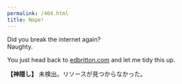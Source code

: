 ```yaml
---
permalink: /404.html
title: Nope!
---
```

Did you break the internet again?  
Naughty.

You just head back to [edbritton.com](/) and let me tidy this up.

**【神隠し】** 未検出。リソースが見つからなかった。